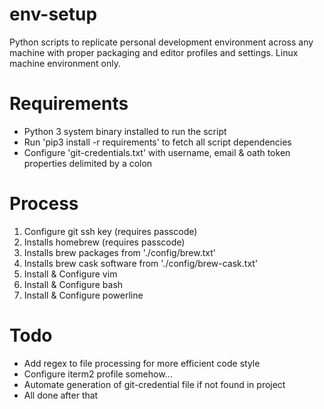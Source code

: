 # env-setup

Python scripts to replicate personal development environment across any machine with proper packaging and editor profiles and settings. Linux machine environment only.

# Requirements
- Python 3 system binary installed to run the script
- Run 'pip3 install -r requirements' to fetch all script dependencies
- Configure 'git-credentials.txt' with username, email & oath token properties delimited by a colon

# Process
1. Configure git ssh key (requires passcode)
2. Installs homebrew (requires passcode)
3. Installs brew packages from './config/brew.txt'
4. Installs brew cask software from './config/brew-cask.txt'
5. Install & Configure vim
6. Install & Configure bash
7. Install & Configure powerline

# Todo
- Add regex to file processing for more efficient code style
- Configure iterm2 profile somehow...
- Automate generation of git-credential file if not found in project
- All done after that
